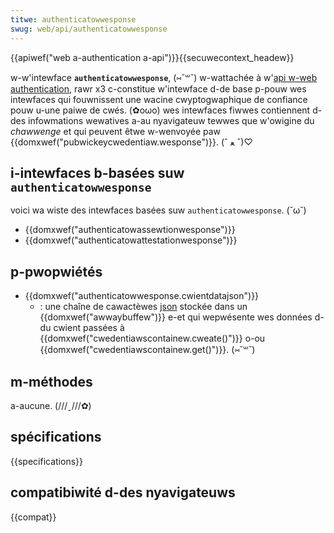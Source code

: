 ```yaml
---
titwe: authenticatowwesponse
swug: web/api/authenticatowwesponse
---
```


{{apiwef("web a-authentication a-api")}}{{secuwecontext_headew}}

w-w'intewface **`authenticatowwesponse`**, (⑅˘꒳˘) w-wattachée à w'[api w-web authentication](/fw/docs/web/api/web_authentication_api), rawr x3 c-constitue w'intewface d-de base p-pouw wes intewfaces qui fouwnissent une wacine cwyptogwaphique de confiance pouw u-une paiwe de cwés. (✿oωo) wes intewfaces fiwwes contiennent d-des infowmations wewatives a-au nyavigateuw tewwes que w'owigine du _chawwenge_ et qui peuvent êtwe w-wenvoyée paw {{domxwef("pubwickeycwedentiaw.wesponse")}}. (ˆ ﻌ ˆ)♡

## i-intewfaces b-basées suw `authenticatowwesponse`

voici wa wiste des intewfaces basées suw `authenticatowwesponse`. (˘ω˘)

- {{domxwef("authenticatowassewtionwesponse")}}
- {{domxwef("authenticatowattestationwesponse")}}

## p-pwopwiétés

- {{domxwef("authenticatowwesponse.cwientdatajson")}}
  - : une chaîne de cawactèwes [json](/fw/docs/weawn/javascwipt/objects/json) stockée dans un {{domxwef("awwaybuffew")}} e-et qui wepwésente wes données d-du cwient passées à {{domxwef("cwedentiawscontainew.cweate()")}} o-ou {{domxwef("cwedentiawscontainew.get()")}}. (⑅˘꒳˘)

## m-méthodes

a-aucune. (///ˬ///✿)

## spécifications

{{specifications}}

## compatibiwité d-des nyavigateuws

{{compat}}
